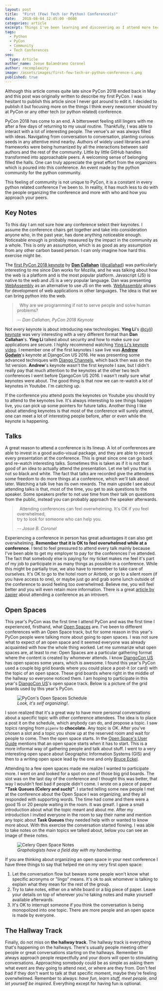 ```yaml
---
layout: post
title:  "First (Few) Tech (or Python) Conference(s)"
date:   2018-08-04 12:45:00 -0600
categories: article
excerpt: Things I've been learning and discovering as I attend more tech conferences.
tags: 
  - Python
  - PyCon
  - Community
  - Tech Conferences
seo:
  type: Article
author_name: Josue Balandrano Coronel
author: rmcomplexity
image: /assets/images/first-few-tech-or-python-conference-s.png
published: true
---
```


Although this article comes quite late since PyCon 2018 ended back in May and this post was originally
written to describe my first PyCon. I was hesitant to publish this article
since I never got around to edit it. I decided to publish it but focusing more on the things I think
every newcomer should try at PyCon or any other tech (or python related) conference.

PyCon 2018 has come to an end. A bittersweet feeling still lingers with me after a few days of returning to my usual routine.
Thankfully, I was able to interact with a lot of interesting people. The venue's air was always filled with ideas.
Navigating from conversation to conversation, planting curious seeds in any attentive mind nearby.
Authors of widely used libraries and frameworks were being humanized by all the interactions between said authors and
the rest of the community. Little by little GitHub handles transformed into approachable peers.
A welcoming sense of belonging filled the halls.
One can truly appreciate the great effort from the organizers which is poured into this conference.
An event made by the python community for the python community.

This feeling of community is not unique to PyCon, it is a constant in every python related conference I've been to.
In reality, it has much less to do with the people organizing the conference and more with who and how
you approach your peers. 

Key Notes
----------

To this day I am not sure how any conference select their keynotes.
I assume the conference chairs get together and take into consideration anyone who, in the past year, has done anything noticeable enough.
Noticeable enough is probably measured by the impact in the community as a whole.
This is only an assumption, which is as good as any assumption from any other carbon based person.
I can only imagine how hard this exercise might be.

The [first PyCon 2018 keynote][dan-callahan-keynote-video] by [**Dan Callahan**][dan-callahan] ([@callahad][dan-callahan-twitter]) was
particularly interesting to me since Dan works for Mozilla, and he was talking about how the web is a platform
and is the most popular platform. Javascript (JS) is native to the web and JS is a very popular language.
Dan was presenting [WebAssembly][web-assembly] as an alternative to use JS on the web. [WebAssembly][web-assembly]
allows for development of web applications in other languages. The idea is that we can bring python into the web.

<blockquote>
  <p>
  <i class="fas fa-quote-left fa-2x">&nbsp;</i>
  Why are we programming if not to serve people and solve human problems?
  <i class="fas fa-quote-right fa-2x">&nbsp;</i>
  </p>
  <cite>-- Dan Callahan, PyCon 2018 Keynote</cite>
</blockquote>

Not every keynote is about introducing new technologies. **Ying Li**'s [@cyli][ying-li-twitter]) [keynote][ying-li-keynote-video]
was very interesting with a very different format than **Dan Callahan**'s. **Ying Li** talked about
security and how to make sure our applications are secure. I highly recommend watching [Ying Li's keynote video][ying-li-keynote-video].
I remember one of the first keynotes I saw live was [**Andrew Godwin**][andrew-godwin-blog]'s keynote at DjangoCon US 2016.
He was presenting some advanced techniques with [Django Channels][django-channels], which back then was on the 1st version.
**Andrew**'s keynote wasn't the first keynote I saw, but I didn't really pay that much attention to the keynotes at
the other two tech conferences I went before DjangoCon US 2016. I wasn't really sure what keynotes were about.
The good thing is that now we can re-watch a lot of keynotes in Youtube. I'm catching up.

If the conference you attend posts the keynotes on Youtube you should try to attend to the keynotes live.
It's always interesting to see things happen live, you can pick up some pointers for future talks.
Another thing I like about attending keynotes is that most of the conference will surely attend, one can
meet a lot of interesting people before, after or even while the keynote is happening.

Talks
------

A great reason to attend a conference is its lineup. A lot of conferences are able to invest in a good
audio-visual package, and they are able to record every presentation at the conference. This is great
since one can go back and re-watch interesting talks. Sometimes this is taken as if it is not that good of an idea
to actually attend the presentation. Let me tell you that is not so black and white.
The fact that talks are recorded give the attendees some freedom to do more things at a conference, which
we'll talk about later. Watching a talk live has its own rewards. The main upside I see about attending
talks is that, most of the time, you get to ask questions to the speaker. Some speakers prefer to not
use time from their talk on questions from the public, instead you can probably approach the speaker afterwards.

<blockquote>
  <p>
  <i class="fas fa-quote-left fa-2x">&nbsp;</i>
    Attending conferences can feel overwhelming. It's OK if you feel overwhelmed, <br />
    try to look for someone who can help you.
  <i class="fas fa-quote-right fa-2x">&nbsp;</i>
  </p>
  <cite>-- Josue B. Coronel</cite>
</blockquote>

Experiencing a conference in person has great advantages it can also get overwhelming. **Remember that it is
OK to feel overwhelmed while at a conference**. I tend to feel pressured to attend every talk mainly because I've
been able to get my employer to pay for the conferences I've attended. The fact that somebody else is paying for my
ticket makes me feel it's part of my job to participate in as many things as possible in a conference.
While this might be partially true, we also have to remember to take care of ourselves. It's OK to go to the hotel
room or Airbnb, or go to a silent room (if you have access to one), or maybe just go and grab some lunch outside of
the conference to avoid feeling too overwhelmed. Believe me, you will feel better and you will even retain more information.
There is a great [article by zapier][zapier-introvert-article] about attending a conference as an introvert.

Open Spaces
------------

This year's PyCon was the first time I attend PyCon and was the first time I experienced, firsthand,
what [Open Spaces][open-spaces] are. I've been to different conferences with an Open Space track, but
for some reason in this year's PyCon people were talking more about going to open spaces. I was not sure
what to expect of an open space and it seemed everyone was already acquainted with how the whole thing worked.
Let me summarize what open spaces are, at least to me: Open Spaces are a particular gathering format where the
content is created by whomever attends. I know [DjangoCon US][django-con-us] has open spaces some years, which is awesome.
I found this year's PyCon used a couple big grid boards where you could place a post-it (or card) with the topic
of an open space. These grid boards where right in the middle of the hallway so everyone noticed them.
I am hoping to participate in this year's [DjangoCon US][django-con-us]'s open space track.
Below is a picture of the grid boards used by this year's PyCon.

<figure class="img center">
  <img src="/assets/images/open-spaces-pycon-schedule.jpg" alt="PyCon's Open Spaces Schedule">
  <figcaption><em>Look, it's self organizing!.</em></figcaption>
</figure>

I soon realized that it's a great way to have more personal conversations about a specific topic
with other conference attendees. The idea is to place a post it on the schedule, which anybody can do,
and propose a topic. I saw topics ranging from <code>pipenv</code> to **chocolate**. Any topic is OK.
After you've chosen a slot and a topic you show up at the reserved room and wait for people to come.
Then the open space starts. In the [Open Space's User Guide][open-spaces-guide] mentions that an open space
starts when it has to start. This is a more informal way of gathering people and talk about stuff.
I went to a very interesting open space about Geographic Information Systems (GIS) and then to a
writing open space lead by the one and only [Bruce Eckel][bruce-eckel].

Attending to a few open spaces made me realize I wanted to participate more. I went on and looked
for a spot on one of those big grid boards. The slot was on the last day of the conference
and I thought this was better, that way I wouldn't feel bad if people didn't come.
I wrote on a piece of paper **"Task Queues (Celery and such)"**. I started telling some
new people I met at the conference about the Open Space I was organizing, and they all responded
with supporting words. The time had come and there were a good 15 or 20 people waiting in the room.
It was great!. I gave a small introduction about what the topic meant and about me. After my
introduction I invited everyone in the room to say their name and mention any topic about **Task Queues**
they needed help with or wanted to know more about. With this exercise the conversation started flowing.
I was able to take notes on the main topics we talked about, below you can see an image of these notes.

<figure class="img center">
  <img src="/assets/images/celery_open_space_notes.jpg" alt="Celery Open Space Notes">
  <figcaption><em>Graphologists have a field day with my handwriting.</em></figcaption>
</figure>

If you are thinking about organizing an open space in your next conference I have three things to say
that helped me on my very first open space:

1. Let the conversation flow but beware some people won't know what specific acronyms or "lingo" means.
    It's ok to ask whomever is talking to explain what they mean for the rest of the group.
2. Try to take notes, either on a white board or a big piece of paper. Leave your details on top of wherever
    you're taking notes and make yourself available afterwards.
3. It's OK to interrupt someone if you think the conversation is being monopolized into one topic.
    There are more people and an open space is made by everyone.

The Hallway Track
------------------

Finally, do not miss on **the hallway track**. The hallway track is everything that's happening on
the hallways. There's usually people meeting other people or great conversations starting on the hallways.
Remember to always approach people respectfully and your doors will open to stimulating conversations.
Approaching somebody could be as simple as asking them what event are they going to attend next,
or where are they from. Don't feel bad if they don't want to talk at that specific moment, maybe they're feeling
overwhelmed. Remember to always: *have fun, learn stuff, meet people, and let yourself be inspired*.
Everything except for having fun is optional.

[web-assembly]: https://webassembly.org/
[dan-callahan-keynote-video]: https://www.youtube.com/watch?v=ITksU31c1WY
[dan-callahan]: https://hacks.mozilla.org/author/dcallahanmozilla-com/
[dan-callahan-twitter]: https://twitter.com/callahad
[ying-li-keynote-video]: https://youtu.be/VJ0vibC_Hl0?t=35m6s
[ying-li-twitter]: https://twitter.com/cyli
[qumisha-keynote-video]: https://youtu.be/VJ0vibC_Hl0?t=1h7m48s
[andrew-godwin-blog]: https://www.aeracode.org/
[django-channels]: https://channels.readthedocs.io/en/latest
[zapier-introvert-article]: https://zapier.com/engineering/introvert-conferences/
[open-spaces]: http://openspaceworld.org/wp2/
[open-spaces-guide]: http://www.chriscorrigan.com/parkinglot/wp-content/uploads/2008/08/Original-Users-Guide-smaller.pdf
[open-spaces-critique]: https://www.conferencesthatwork.com/index.php/event-design/2012/03/a-short-critique-of-open-space/
[django-con-us]: https://2018.djangocon.us
[bruce-eckel]: http://mindviewllc.com/
